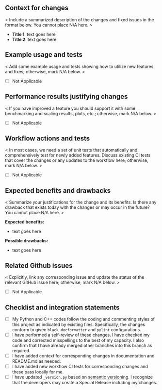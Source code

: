 ## Context for changes

< Include a summarized description of the changes and fixed issues in the format below. You cannot place N/A here. >

- **Title 1**: 
    text goes here
- **Title 2**: 
    text goes here   

## Example usage and tests

< Add some example usage and tests showing how to utilize new features and fixes; otherwise, mark N/A below. >
- [ ] Not Applicable


## Performance results justifying changes

< If you have improved a feature you should support it with some benchmarking and scaling results, plots, etc.; otherwise, mark N/A below. >
- [ ] Not Applicable

## Workflow actions and tests

< In most cases, we need a set of unit tests that automatically and comprehensively test for newly added features. Discuss existing CI tests that cover the changes or any updates to the workflow here; otherwise, mark N/A below. >

- [ ] Not Applicable


## Expected benefits and drawbacks

< Summarize your justifications for the change and its benefits. Is there any drawback that exists today with the changes or may occur in the future? You cannot place N/A here. >

**Expected benefits:**
- text goes here

**Possible drawbacks:**
- text goes here

## Related Github issues

< Explicitly, link any corresponding issue and update the status of the relevant GitHub issue here; otherwise, mark N/A below. >
- [ ] Not Applicable

## Checklist and integration statements

- [ ] My Python and C++ codes follow the coding and commenting styles of this project as indicated by existing files. Specifically, the changes conform to given `black`, `docformatter` and `pylint` configurations. 
- [ ] I have performed a self-review of these changes. I have checked my code and corrected misspellings to the best of my capacity. I also confirm that I have already merged other branches into this branch as required.
- [ ] I have added context for corresponding changes in documentation and README.md as needed.
- [ ] I have added new workflow CI tests for corresponding changes and these pass locally for me.
- [ ] I have updated `_version.py` based on [semantic versioning](https://semver.org/). I recognize that the developers may create a Special Release including my changes.
